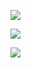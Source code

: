 [![](https://streak-stats.demolab.com?user=bkosm&theme=blux&background=FFFFFF00)](https://git.io/streak-stats)

[![](https://github-readme-stats.vercel.app/api?username=bkosm&theme=algolia&bg_color=00000000)](https://github.com/anuraghazra/github-readme-stats)

[![](https://github-readme-stats.vercel.app/api/top-langs/?username=bkosm&layout=compact&theme=algolia&bg_color=00000000)](https://github.com/anuraghazra/github-readme-stats)
